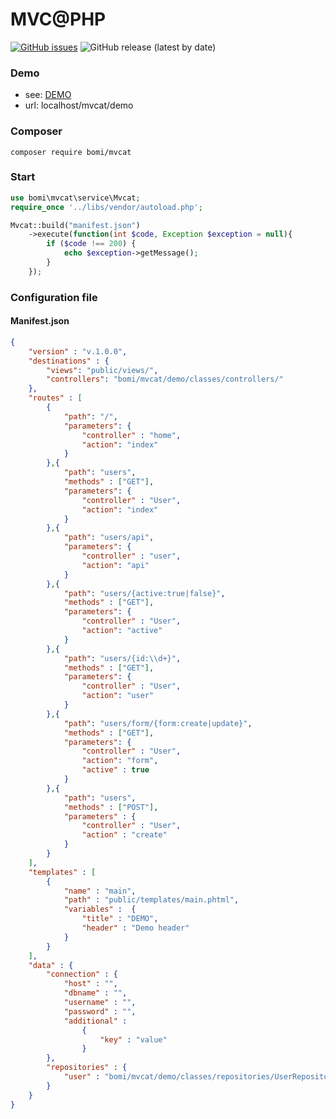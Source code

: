 # MVC@PHP

[![GitHub issues](https://img.shields.io/github/issues/devmboehm/mvcat)](https://github.com/devmboehm/mvcat/issues)
![GitHub release (latest by date)](https://img.shields.io/github/v/release/devmboehm/mvcat)

### Demo 
- see: [DEMO](https://github.com/devmboehm/mvcat/tree/master/demo)
- url: localhost/mvcat/demo

### Composer
```composer require bomi/mvcat```

### Start
```php
use bomi\mvcat\service\Mvcat;
require_once '../libs/vendor/autoload.php';

Mvcat::build("manifest.json") 
	->execute(function(int $code, Exception $exception = null){
		if ($code !== 200) {
			echo $exception->getMessage();
		}
	});
```

### Configuration file 
#### Manifest.json
```json
{
	"version" : "v.1.0.0",
	"destinations" : {
		"views": "public/views/",
		"controllers": "bomi/mvcat/demo/classes/controllers/"
	},
	"routes" : [
		{
			"path": "/",
			"parameters": {
				"controller" : "home",
				"action": "index"
			}
		},{
			"path": "users",
			"methods" : ["GET"],
			"parameters": {
				"controller" : "User",
				"action": "index"
			}
		},{
			"path": "users/api",
			"parameters": {
				"controller" : "user",
				"action": "api"
			}
		},{
			"path": "users/{active:true|false}",
			"methods" : ["GET"],
			"parameters": {
				"controller" : "User",
				"action": "active"
			}
		},{
			"path": "users/{id:\\d+}",
			"methods" : ["GET"],
			"parameters": {
				"controller" : "User",
				"action": "user"
			}
		},{
			"path": "users/form/{form:create|update}",
			"methods" : ["GET"],
			"parameters": {
				"controller" : "User",
				"action": "form",
				"active" : true
			}
		},{
			"path": "users",
			"methods" : ["POST"],
			"parameters" : {
				"controller" : "User",
				"action" : "create"
			}
		}
	],
	"templates" : [
		{
			"name" : "main",
			"path" : "public/templates/main.phtml",
			"variables" :  {
				"title" : "DEMO",
				"header" : "Demo header"
			}
		}
	],
	"data" : {
		"connection" : {
			"host" : "",
			"dbname" : "",
			"username" : "",
			"password" : "",
			"additional" : 
				{
					"key" : "value"
				}
		},
		"repositories" : {
			"user" : "bomi/mvcat/demo/classes/repositories/UserRepository"
		}		
	}
}
```
